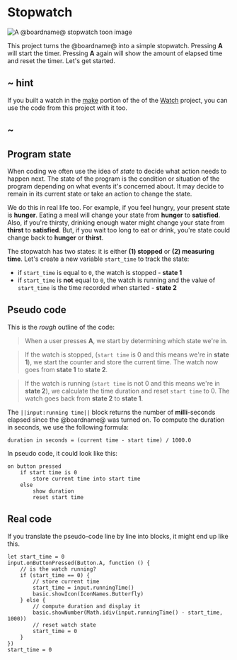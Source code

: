 # Stopwatch

![A @boardname@ stopwatch toon image](/static/mb/projects/stop-watch.png)

This project turns the @boardname@ into a simple stopwatch. Pressing **A** will start the timer. Pressing **A** again will show the amount of elapsed time and reset the timer. Let's get started.

## ~ hint

If you built a watch in the [make](/projects/watch/make) portion of the of the [Watch](/projects/watch) project, you can use the code from this project with it too.

## ~

## Program state

When coding we often use the idea of _state_ to decide what action needs to happen next. The state of the program is the condition or situation of the program depending on what events it's concerned about. It may decide to remain in its current state or take an action to change the state.

We do this in real life too. For example, if you feel hungry, your present state is **hunger**. Eating a meal will change your state from **hunger** to **satisfied**. Also, if you're thirsty, drinking enough water might change your state from **thirst** to **satisfied**. But, if you wait too long to eat or drink, you're state could change back to **hunger** or **thirst**.

The stopwatch has two states: it is either **(1) stopped** or **(2) measuring time**. Let's create a new variable ``start_time`` to track the state:

* if ``start_time`` is equal to ``0``, the watch is stopped - **state 1**
* if ``start_time`` is **not** equal to ``0``, the watch is running and the value of ``start_time`` is the time recorded when started - **state 2**

## Pseudo code

This is the _rough_ outline of the code:

>When a user presses **A**, we start by determining which state we're in.

>If the watch is stopped, (``start time`` is 0 and this means we're in **state 1**), we start the counter and store the current time. The watch now goes from **state 1** to **state 2**.

>If the watch is running (``start time`` is not 0 and this means we're in **state 2**), we calculate the time duration and reset ``start time`` to 0. The watch goes back from **state 2** to **state 1**.

The ``||input:running time||`` block returns the number of **milli**-seconds elapsed since the @boardname@ was turned on. To compute the duration in seconds, we use the following formula:

```
duration in seconds = (current time - start time) / 1000.0
```

In pseudo code, it could look like this:

```
on button pressed
    if start time is 0
        store current time into start time      
    else
        show duration
        reset start time
``` 

## Real code

If you translate the pseudo-code line by line into blocks, it might end up like this.

```blocks
let start_time = 0
input.onButtonPressed(Button.A, function () {
    // is the watch running?
    if (start_time == 0) {
        // store current time
        start_time = input.runningTime()
        basic.showIcon(IconNames.Butterfly)
    } else {
        // compute duration and display it
        basic.showNumber(Math.idiv(input.runningTime() - start_time, 1000))
        // reset watch state
        start_time = 0
    }
})
start_time = 0
```
